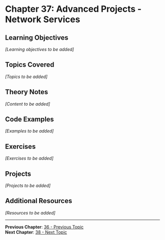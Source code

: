 # Chapter 37: Advanced Projects - Network Services

## Learning Objectives
*[Learning objectives to be added]*

## Topics Covered
*[Topics to be added]*

## Theory Notes
*[Content to be added]*

## Code Examples
*[Examples to be added]*

## Exercises
*[Exercises to be added]*

## Projects
*[Projects to be added]*

## Additional Resources
*[Resources to be added]*

---
**Previous Chapter**: [36 - Previous Topic](36-*.md)  
**Next Chapter**: [38 - Next Topic](38-*.md)
